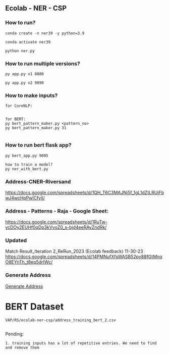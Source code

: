 ## Ecolab - NER - CSP


### How to run?

```
conda create -n ner39 -y python=3.9

conda activate ner39

python ner.py
```



### How to run multiple versions?
```
py app.py v1 8080

py app.py v2 9090
```

### How to make inputs?
```
for CoreNLP:


for BERT:
py bert_pattern_maker.py <pattern_no>
py bert_pattern_maker.py 31


```

### How to run bert flask app?
```
py bert_app.py 9095

how to train a model?
py ner_with_bert.py
```


### Address-CNER-Riversand
https://docs.google.com/spreadsheets/d/1QH_T6C3MAJNj5f_1gL1dZtLRUjFbwJ4wcHpPwlCfylI/

### Address - Patterns - Raja - Google Sheet:
https://docs.google.com/spreadsheets/d/1RuTw-ycDOy2EUHf0qDp3kVvoZ0_s-bjd4eeRAyZndRk/

### Updated
Match Result_Iteration 2_ReRun_2023 (Ecolab feedback) 11-30-23
https://docs.google.com/spreadsheets/d/14PMNufXfsWASB52py88fGtMnqO8EYnTh_t8ep5drIWc/


### Generate Address
[Generate Address](https://chat.openai.com/share/dcb468e2-904d-45f8-85e8-2371a3f20505)

# BERT Dataset
```
VAP/RS/ecolab-ner-csp/address_training_bert_2.csv


```


Pending:
```
1. training inputs has a lot of repetitive entries. We need to find and remove them

```